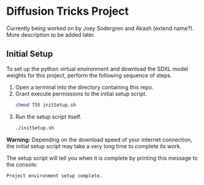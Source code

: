 # Diffusion Tricks Project

Currently being worked on by Joey Sodergren and Akash (extend name?). More description to be added later.

## Initial Setup
To set up the python virtual environment and download the SDXL model weights for this project, perform the following sequence of steps.

1. Open a terminal into the directory containing this repo.
1. Grant execute permissions to the initial setup script.
    ```sh
    chmod 755 initSetup.sh
    ```
1. Run the setup script itself.
    ```sh
    ./initSetup.sh
    ```

**Warning:** Depending on the download speed of your internet connection, the initial setup script may take a very long time to complete its work.

The setup script will tell you when it is complete by printing this message to the console:
```
Project environment setup complete.
```
